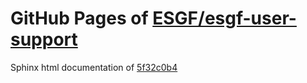 GitHub Pages of [ESGF/esgf-user-support](https://github.com/ESGF/esgf-user-support.git)
===
Sphinx html documentation of [5f32c0b4](https://github.com/ESGF/esgf-user-support/tree/5f32c0b41c8d24a754ae9291b2221a72f6bad6a9)
